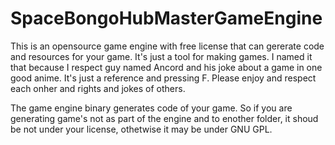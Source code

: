 # SpaceBongoHubMasterGameEngine
This is an opensource game engine with free license that can gererate code and resources for your game. It's just a tool for making games. I named it that because I respect guy named Ancord and his joke about a game in one good anime. It's just a reference and pressing F. Please enjoy and respect each onher and rights and jokes of others.

The game engine binary generates code of your game. So if you are generating game's not as part of the engine and to enother folder, it shoud be not under your license, othetwise it may be under GNU GPL.
